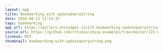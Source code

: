 ```yaml
---
layout: app
title: Bookmarking with updateQueryString
date: 2016-08-23 11:14:33
tags: bookmarking
app_url: https://gallery.shinyapps.io/115-bookmarking-updatequerystring
source_url: https://github.com/rstudio/shiny-examples/tree/master/115-bookmarking-updatequerystring
license: MIT
thumbnail: bookmarking-with-updatequerystring.png
---
```

